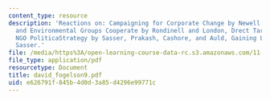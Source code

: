 ```yaml
---
content_type: resource
description: 'Reactions on: Campaigning for Corporate Change by Newell, How Corporations
  and Environmental Groups Cooperate by Rondinell and London, Drect Targeting as an
  NGO PoliticaStrategy by Sasser, Prakash, Cashore, and Auld, Gaining Leverage by
  Sasser.'
file: /media/https%3A/open-learning-course-data-rc.s3.amazonaws.com/11-363-civil-society-and-the-environment-spring-2005/e626791f845b4d0d3a85d4296e99771c_david_fogelson9.pdf
file_type: application/pdf
resourcetype: Document
title: david_fogelson9.pdf
uid: e626791f-845b-4d0d-3a85-d4296e99771c
---
```

